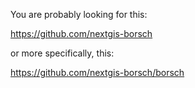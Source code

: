 You are probably looking for this:

https://github.com/nextgis-borsch

or more specifically, this:

https://github.com/nextgis-borsch/borsch
